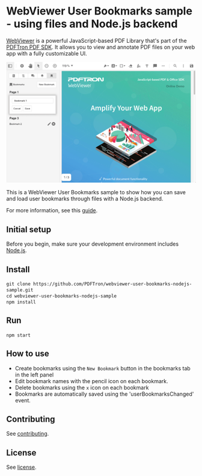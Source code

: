 # WebViewer User Bookmarks sample - using files and Node.js backend

[WebViewer](https://www.pdftron.com/webviewer) is a powerful JavaScript-based PDF Library that's part of the [PDFTron PDF SDK](https://www.pdftron.com). It allows you to view and annotate PDF files on your web app with a fully customizable UI.

![WebViewer](./user-bookmarks.png)

This is a WebViewer User Bookmarks sample to show how you can save and load user bookmarks through files with a Node.js backend.

For more information, see this [guide](https://www.pdftron.com/documentation/web/guides/bookmark/user-bookmarks/).

## Initial setup

Before you begin, make sure your development environment includes [Node.js](https://nodejs.org/en/).

## Install

```
git clone https://github.com/PDFTron/webviewer-user-bookmarks-nodejs-sample.git
cd webviewer-user-bookmarks-nodejs-sample
npm install
```

## Run

```
npm start
```

## How to use

- Create bookmarks using the `New Bookmark` button in the bookmarks tab in the left panel
- Edit bookmark names with the pencil icon on each bookmark.
- Delete bookmarks using the `x` icon on each bookmark
- Bookmarks are automatically saved using the 'userBookmarksChanged' event.

## Contributing

See [contributing](./CONTRIBUTING.md).

## License

See [license](./LICENSE).
